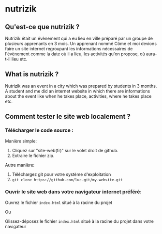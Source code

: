 # nutrizik

## Qu'est-ce que nutrizik ?

Nutrizik était un évènement qui a eu lieu en ville préparé par un groupe de plusieurs apprenants en 3 mois.
Un apprenant nommé Côme et moi devions faire un site internet regroupant les informations nécessaires de l'évènement
comme la date où il a lieu, les activités qu'on propose, où aura-t-il lieu etc.

## What is nutrizik ?

Nutrizik was an event in a city which was prepared by students in 3 months.
A student and me did an internet website in which there are informations about the event like when he takes place, activities, where he takes place etc.

## Comment tester le site web localement ?

### Télécharger le code source :

Manière simple:

1. Cliquez sur "site-web(fr)" sur le volet droit de github.
2. Extraire le fichier zip.

Autre manière:

1. Téléchargez git pour votre système d'exploitation
2. `git clone https://github.com/luc-git/my-website.git`

### Ouvrir le site web dans votre navigateur internet préféré:

Ouvrez le fichier `index.html` situé à la racine du projet

Ou

Glissez-déposez le fichier `index.html` situé à la racine du projet dans votre navigateur

